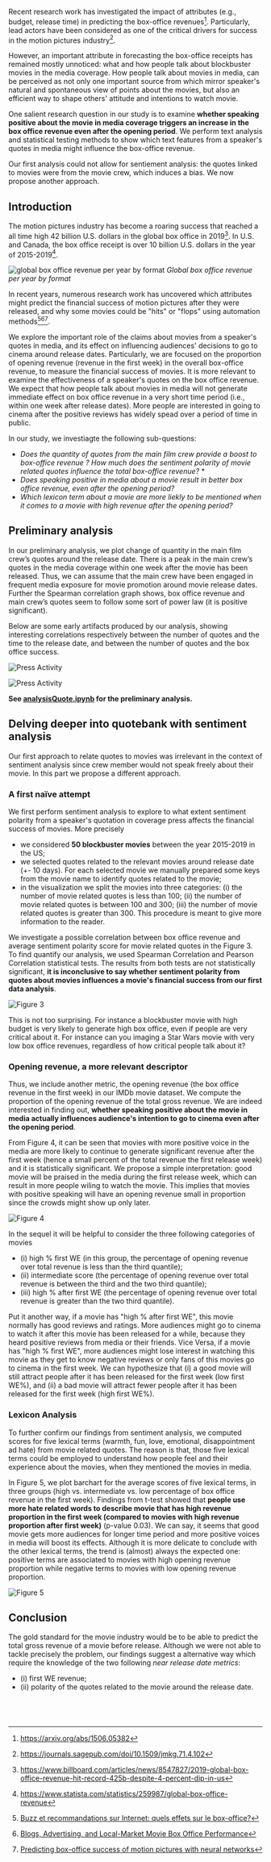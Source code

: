 
Recent research work has investigated the impact of attributes (e.g., budget, release time) in predicting the box-office revenues[^Early-Predictions-of-Movie-Success]. Particularly, lead actors have been considered as one of the critical drivers for success in the motion pictures industry[^The-Power-of-Stars].

[^Early-Predictions-of-Movie-Success]: https://arxiv.org/abs/1506.05382
[^The-Power-of-Stars]: https://journals.sagepub.com/doi/10.1509/jmkg.71.4.102

However, an important attribute in forecasting the box-office receipts has remained mostly unnoticed: what and how people talk about blockbuster movies in the media coverage. How people talk about movies in media, can be perceived as not only one important source from which mirror speaker's natural and spontaneous view of points about the movies, but also an efficient way to shape others' attitude and intentions to watch movie.

One salient research question in our study is to examine **whether speaking positive about the movie in media coverage triggers an increase in the box office revenue even after the opening period**. We perform text analysis and statistical testing methods to show which text features from a speaker's quotes in media might influence the box-office revenue. 

Our first analysis could not allow for sentiement analysis: the quotes linked to movies were from the movie crew, which induces a bias. We now propose another approach.

## Introduction

The motion pictures industry has become a roaring success that reached a all time high 42 billion U.S. dollars in the global box office in 2019[^box-office-revenue-2019]. In U.S. and Canada, the box office receipt is over 10 billion U.S. dollars in the year of 2015-2019[^global-box-office-revenue-per-year].

![global box office revenue per year by format](./assets/global-box-office-revenue-per-year.png)
*Global box office revenue per year by format*

[^box-office-revenue-2019]: https://www.billboard.com/articles/news/8547827/2019-global-box-office-revenue-hit-record-425b-despite-4-percent-dip-in-us
[^global-box-office-revenue-per-year]: https://www.statista.com/statistics/259987/global-box-office-revenue

In recent years, numerous research work has uncovered which attributes might predict the financial success of motion pictures after they were released, and why some movies could be "hits" or "flops" using automation methods[^buzz-recommandation-internet][^blogs-advertising-local-market][^predicting-motion-picture].

[^buzz-recommandation-internet]: [Buzz et recommandations sur Internet: quels effets sur le box-office?](https://doi.org/10.1177%2F076737010702200304)
[^blogs-advertising-local-market]: [Blogs, Advertising, and Local-Market Movie Box Office Performance](https://doi.org/10.1287/mnsc.2013.1732)
[^predicting-motion-picture]: [Predicting box-office success of motion pictures with neural networks](https://doi.org/10.1016/j.eswa.2005.07.018)

We explore the important role of the claims about movies from a speaker's quotes in media, and its effect on influencing audiences' decisions to go to cinema around release dates. Particularly, we are focused on the proportion of opening revenue (revenue in the first week) in the overall box-office revenue, to measure the financial success of movies. It is more relevant to examine the effectiveness of a speaker's quotes on the box office revenue. We expect that how people talk about movies in media will not generate immediate effect on box office revenue in a very short time period (i.e., within one week after release dates). More people are interested in going to cinema after the positive reviews has widely spead over a period of time in public. 

In our study, we investiagte the following sub-questions:

* *Does the quantity of quotes from the main film crew provide a boost to box-office revenue ?* *How much does the sentiment polarity of movie related quotes influence the total box-office revenue?* *
* *Does speaking positive in media about a movie result in better box office revenue, even after the opening period?*
* *Which lexicon term about a movie are more liekly to be mentioned when it comes to a movie with high revenue after the opening period?*

## Preliminary analysis 

In our preliminary analysis, we plot change of quantity in the main film crew’s quotes around the release date. There is a peak in the main crew’s quotes in the media coverage within one week after the movie has been released. Thus, we can assume that the main crew have been engaged in frequent media exposure for movie promotion around movie release dates. Further the Spearman correlation graph shows, box office revenue and main crew’s quotes seem to follow some sort of power law (it is positive significant).

Below are some early artifacts produced by our analysis, showing interesting correlations respectively between the number of quotes and the time to the release date, and between the number of quotes and the box office success.

![Press Activity](./assets/quotes_around_release.png)

![Press Activity](./assets/gross_vs_occurrences.png)

**See [analysisQuote.ipynb](./analysis/analysisQuote.ipynb) for the preliminary analysis.**

## Delving deeper into quotebank with sentiment analysis
Our first approach to relate quotes to movies was irrelevant in the context of sentiment analysis since crew member would not speak freely about their movie. In this part we propose a different approach.
### A first naïve attempt

We first perform sentiment analysis to explore to what extent sentiment polarity from a speaker's quotation in coverage press affects the financial success of movies. More precisely
- we considered **50 blockbuster movies** between the year 2015-2019 in the US;
- we selected quotes related to the relevant movies around release date (+- 10 days). For each selected movie we manually prepared some keys from the movie name to identify quotes related to the movie;
- in the visualization we split the movies into three categories: (i) the number of movie related quotes is less than 100; (ii) the number of movie related quotes is between 100 and 300; (iii) the number of movie related quotes is greater than 300. This procedure is meant to give more information to the reader.
 
We investigate a possible correlation between box office revenue and average sentiment polarity score for movie related quotes in the Figure 3. To find quantify our analysis, we used Spearman Correlation and Pearson Correlation statistical tests. The results from both tests are not statistically significant, **it is inconclusive to say whether sentiment polarity from quotes about movies influences a movie's financial success from our first data analysis**. 

![Figure 3](assets/polarityAnalysis_totalGross.png "Figure 3")

This is not too surprising. For instance a blockbuster movie with high budget is very likely to generate high box office, even if people are very critical about it. For instance can you imaging a Star Wars movie with very low box office revenues, regardless of how critical people talk about it? 

### Opening revenue, a more relevant descriptor

Thus, we include another metric, the opening revenue (the box office revenue in the first week) in our IMDb movie dataset. We compute the proportion of the opening revenue of the total gross revenue. We are indeed interested in finding out, **whether speaking positive about the movie in media actually influences audience's intention to go to cinema even after the opening period**. 

From Figure 4, it can be seen that movies with more positive voice in the media are more likely to continue to generate significant revenue after the first week (hence a small percent of the total revenue the first release week) and it is statistically significant. We propose a simple interpretation: good movie will be praised in the media during the first release week, which can result in more people wiling to watch the movie. This implies that movies with positive speaking will have an opening revenue small in proportion since the crowds might show up only later.

![Figure 4](assets/polarityAnalysis_percentGross.png "Figure 4")

In the sequel it will be helpful to consider the three following categories of movies
- (i) high % first WE (in this group, the percentage of opening revenue over total revenue is less than the third quantile);
- (ii) intermediate score (the percentage of opening revenue over total revenue is between the third and the two third quantile);
- (iii) high % after first WE (the percentage of opening revenue over total revenue is greater than the two third quantile).

Put it another way, if a movie has "high % after first WE", this movie normally has good reviews and ratings. More audiences might go to cinema to watch it after this movie has been released for a while, because they heard positive reviews from media or their friends. Vice Versa, if a movie has "high % first WE", more audiences might lose interest in watching this movie as they get to know negative reviews or only fans of this movies go to cinema in the first week. We can hypothesize that (i) a good movie will still attract people after it has been released for the first week (low first WE%), and (ii) a bad movie will attract fewer people after it has been released for the first week (high first WE%). 
### Lexicon Analysis 

To further confirm our findings from sentiment analysis, we computed scores for five lexical terms (warmth, fun, love, emotional, disappointment ad hate) from movie related quotes. The reason is that, those five lexical terms could be employed to understand how people feel and their experience about the movies, when they mentioned the movies in media. 

In Figure 5, we plot barchart for the average scores of five lexical terms, in three groups (high vs. intermediate vs. low percentage of box office revenue in the first week). Findings from t-test showed that **people use more hate related 
words to describe movie that has high revenue proportion in the first week (compared to movies with high revenue proportion after first week)** (p-value 0.03). We can say, it seems that good movie gets more audiences for longer time period and more positive voices in media will boost its effects. Although it is more delicate to conclude with the other lexical terms, the trend is (almost) always the expected one: positive terms are associated to movies with high opening revenue proportion while negative terms to movies with low opening revenue proportion.

![Figure 5](assets/sentimentAnalysis.png "Figure 5")

## Conclusion
The gold standard for the movie industry would be to be able to predict the total gross revenue of a movie before release. Although we were not able to tackle precisely the problem, our findings suggest a alternative way which require the knowledge of the two following *near release date metrics*:
- (i) first WE revenue;
- (ii) polarity of the quotes related to the movie around the release date.



```python

```


```python

```


```python

```


```python

```
